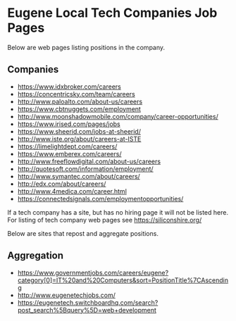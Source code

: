 # Eugene Local Tech Companies Job Pages

Below are web pages listing positions in the company.

## Companies
* https://www.idxbroker.com/careers
* https://concentricsky.com/team/careers
* http://www.paloalto.com/about-us/careers
* https://www.cbtnuggets.com/employment
* http://www.moonshadowmobile.com/company/career-opportunities/
* https://www.irised.com/pages/jobs
* https://www.sheerid.com/jobs-at-sheerid/
* http://www.iste.org/about/careers-at-ISTE
* https://limelightdept.com/careers/
* https://www.emberex.com/careers/
* http://www.freeflowdigital.com/about-us/careers
* http://quotesoft.com/information/employment/
* http://www.symantec.com/about/careers/
* http://edx.com/about/careers/
* http://www.4medica.com/career.html
* https://connectedsignals.com/employmentopportunities/

If a tech company has a site, but has no hiring page it will not be listed here.
For listing of tech company web pages see https://siliconshire.org/

Below are sites that repost and aggregate positions.

## Aggregation
* https://www.governmentjobs.com/careers/eugene?category[0]=IT%20and%20Computers&sort=PositionTitle%7CAscending
* http://www.eugenetechjobs.com/
* https://eugenetech.switchboardhq.com/search?post_search%5Bquery%5D=web+development
